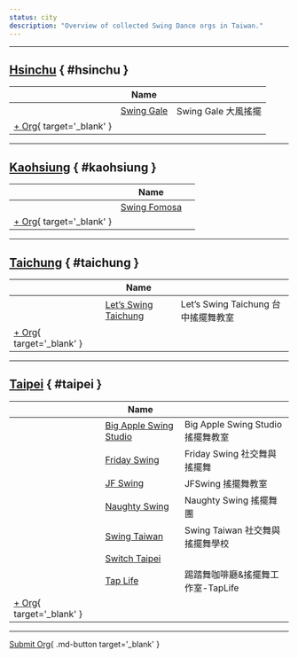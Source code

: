 ```yaml
---
status: city
description: "Overview of collected Swing Dance orgs in Taiwan."
---
```


---

## <a id=hsinchu></a>[Hsinchu](#hsinchu) { #hsinchu }

| | Name | |
| --- | --- | --- |
| | [Swing Gale](swing-gale.md) | Swing Gale 大風搖擺 |
| [+ Org](https://github.com/swingdance/orgs/issues/new?assignees=&labels=add+org&projects=&template=02-add_entity.yml&title=%5Bzh_TW%5D%20%3CName%3E&region=zh_TW&province=Hsinchu&city=Hsinchu){ target='_blank' }

---

## <a id=kaohsiung></a>[Kaohsiung](#kaohsiung) { #kaohsiung }

| | Name | |
| --- | --- | --- |
| | [Swing Fomosa](swing-fomosa.md) |  |
| [+ Org](https://github.com/swingdance/orgs/issues/new?assignees=&labels=add+org&projects=&template=02-add_entity.yml&title=%5Bzh_TW%5D%20%3CName%3E&region=zh_TW&province=Kaohsiung&city=Kaohsiung){ target='_blank' }

---

## <a id=taichung></a>[Taichung](#taichung) { #taichung }

| | Name | |
| --- | --- | --- |
| | [Let’s Swing Taichung](lets-swing-taichung.md) | Let’s Swing Taichung 台中搖擺舞教室 |
| [+ Org](https://github.com/swingdance/orgs/issues/new?assignees=&labels=add+org&projects=&template=02-add_entity.yml&title=%5Bzh_TW%5D%20%3CName%3E&region=zh_TW&province=Taichung&city=Taichung){ target='_blank' }

---

## <a id=taipei></a>[Taipei](#taipei) { #taipei }

| | Name | |
| --- | --- | --- |
| | [Big Apple Swing Studio](big-apple-swing-studio.md) | Big Apple Swing Studio 搖擺舞教室 |
| | [Friday Swing](friday-swing.md) | Friday Swing 社交舞與搖擺舞 |
| | [JF Swing](jf-swing.md) | JFSwing 搖擺舞教室 |
| | [Naughty Swing](naughty-swing.md) | Naughty Swing 搖擺舞團 |
| | [Swing Taiwan](swing-tai-wan.md) | Swing Taiwan 社交舞與搖擺舞學校 |
| | [Switch Taipei](switch-taipei.md) |  |
| | [Tap Life](tap-life.md) | 踢踏舞咖啡廳&搖擺舞工作室-TapLife |
| [+ Org](https://github.com/swingdance/orgs/issues/new?assignees=&labels=add+org&projects=&template=02-add_entity.yml&title=%5Bzh_TW%5D%20%3CName%3E&region=zh_TW&province=Taipei&city=Taipei){ target='_blank' }

---

[Submit Org](https://github.com/swingdance/orgs/issues/new?assignees=&labels=add+org&projects=&template=02-add_entity.yml&title=%5Bzh_TW%5D%20%3CName%3E&region=zh_TW&province=&city=){ .md-button target='_blank' }
